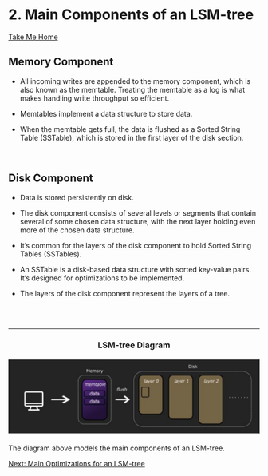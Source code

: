 # 2. Main Components of an LSM-tree
[Take Me Home](README.md)
<br>

## Memory Component

- All incoming writes are appended to the memory component, which is also known as the memtable. Treating the memtable as a log is what makes handling write throughput so efficient.

- Memtables implement a data structure to store data.

- When the memtable gets full, the data is flushed as a Sorted String Table (SSTable), which is stored in the first layer of the disk section.

<br>

## Disk Component

- Data is stored persistently on disk.

- The disk component consists of several levels or segments that contain several of some chosen data structure, with the next layer holding even more of the chosen data structure.

- It’s common for the layers of the disk component to hold Sorted String Tables (SSTables).

- An SSTable is a disk-based data structure with sorted key-value pairs. It’s designed for optimizations to be implemented.

- The layers of the disk component represent the layers of a tree.


<br></br>
___

<div align=center>
    <h3>LSM-tree Diagram</h3>
    <img src="pictures/lsm_diagram.svg" alt="LSM Diagram" width="700"></img>
</div>
<br>
The diagram above models the main components of an LSM-tree.

[Next: Main Optimizations for an LSM-tree](03_optimizations.md)

<br>